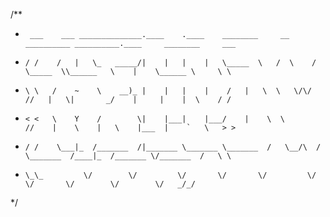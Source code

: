 /**
 *      ___    ___ ______________.____    .____    ________     __      __________ __________.____     ________     ___   
 *     / /    /   |   \_   _____/|    |   |    |   \_____  \   /  \    /  \_____  \\______   \    |    \______ \     \ \  
 *     \ \   /    ~    \    __)_ |    |   |    |    /   |   \  \   \/\/   //   |   \|       _/    |     |    |  \    / /  
 *     < <   \    Y    /        \|    |___|    |___/    |    \  \        //    |    \    |   \    |___  |    `   \   > >  
 *     / /    \___|_  /_______  /|_______ \_______ \_______  /   \__/\  / \_______  /____|_  /_______ \/_______  /   \ \  
 *     \_\_         \/        \/         \/       \/       \/         \/          \/       \/        \/        \/   _/_/  
 */
